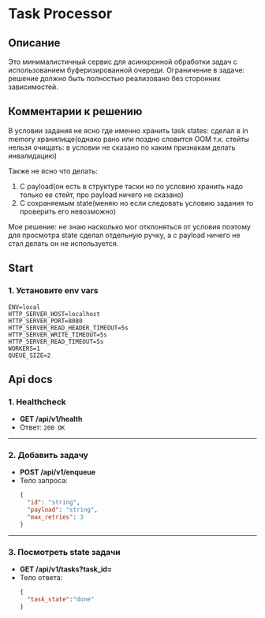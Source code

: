 # Task Processor

## Описание

Это минималистичный сервис для асинхронной обработки задач с использованием буферизированной очереди.
Ограничение в задаче: решение должно быть полностью реализовано без сторонних зависимостей.

## Комментарии к решению
В условии задания не ясно где именно хранить task states: сделал в in memory хранилище(однако рано или поздно словится OOM т.к. стейты нельзя очищать: в условии не сказано по каким признакам делать инвалидацию)

Также не ясно что делать:
1. С payload(он есть в структуре таски но по условию хранить надо только ее стейт, про payload ничего не сказано) 
2. С сохраняемым state(меняю но если следовать условию задания то проверить его невозможно)

Мое решение: не знаю насколько мог отклоняться от условия поэтому для просмотра state сделал отдельную ручку, а с payload ничего не стал делать он не используется.

## Start
### 1. Установите env vars
```env
ENV=local
HTTP_SERVER_HOST=localhost
HTTP_SERVER_PORT=8080
HTTP_SERVER_READ_HEADER_TIMEOUT=5s
HTTP_SERVER_WRITE_TIMEOUT=5s
HTTP_SERVER_READ_TIMEOUT=5s
WORKERS=1
QUEUE_SIZE=2
```

## Api docs

### 1. Healthcheck

- **GET /api/v1/health**
- Ответ: `200 OK`

---

### 2. Добавить задачу

- **POST /api/v1/enqueue**
- Тело запроса:
  ```json
  {
    "id": "string",
    "payload": "string",
    "max_retries": 3
  }
  ```

---

### 3. Посмотреть state задачи

- **GET /api/v1/tasks?task_id=**
- Тело ответа:
  ```json
  {
    "task_state":"done"
  }